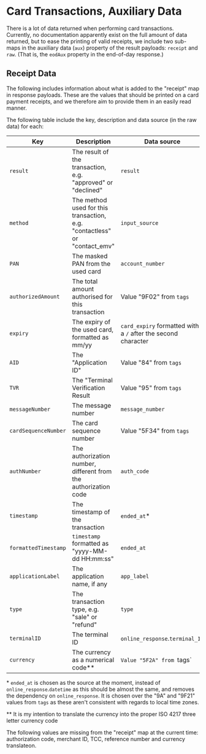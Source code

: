 # Card Transactions, Auxiliary Data

There is a lot of data returned when performing card transactions. Currently, no
documentation apparently exist on the full amount of data returned, but to ease
the printing of valid receipts, we include two sub-maps in the auxiliary data 
(`aux`) property of the result payloads: `receipt` and `raw`. (That is, the
`eodAux` property in the end-of-day response.)

## Receipt Data

The following includes information about what is added to the "receipt" map in
response payloads. These are the values that should be printed on a card payment
receipts, and we therefore aim to provide them in an easily read manner.

The following table include the key, description and data source (in the raw 
data) for each:

|Key|Description|Data source|
|---|-----------|-----------|
|`result`|The result of the transaction, e.g. "approved" or "declined"|`result`|
|`method`|The method used for this transaction, e.g. "contactless" or "contact\_emv"|`input_source`|
|`PAN`|The masked PAN from the used card|`account_number`|
|`authorizedAmount`|The total amount authorised for this transaction|Value "9F02" from `tags`|
|`expiry`|The expiry of the used card, formatted as mm/yy|`card_expiry` formatted with a `/` after the second character|
|`AID`|The "Application ID"|Value "84" from `tags`|
|`TVR`|The "Terminal Verification Result|Value "95" from `tags`|
|`messageNumber`|The message number|`message_number`|
|`cardSequenceNumber`|The card sequence number|Value "5F34" from `tags`|
|`authNumber`|The authorization number, different from the authorization code|`auth_code`|
|`timestamp`|The timestamp of the transaction|`ended_at`\*|
|`formattedTimestamp`|`timestamp` formatted as "yyyy-MM-dd HH:mm:ss"|`ended_at`|
|`applicationLabel`|The application name, if any|`app_label`|
|`type`|The transaction type, e.g. "sale" or "refund"|`type`|
|`terminalID`|The terminal ID|`online_response`.`terminal_ID`|
|`currency`|The currency as a numerical code\*\*|`Value "5F2A" from `tags`|

\* `ended_at` is chosen as the source at the moment, instead of 
`online_response`.`datetime` as this should be almost the same, and removes the
dependency on `online_response`. It is chosen over the "9A" and "9F21" values 
from `tags` as these aren't consistent with regards to local time zones.

\*\* It is my intention to translate the currency into the proper ISO 4217 three
letter currency code

The following values are missing from the "receipt" map at the current time:
authorization code, merchant ID, TCC, reference number and currency translateon.
